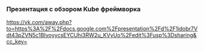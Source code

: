### Презентация с обзором Kube фреймворка

https://vk.com/away.php?to=https%3A%2F%2Fdocs.google.com%2Fpresentation%2Fd%2F1idobr7Vdt43pZVN5c1BIvoyycsEYCUhi3RW2u_KVyUo%2Fedit%3Fusp%3Dsharing&cc_key=